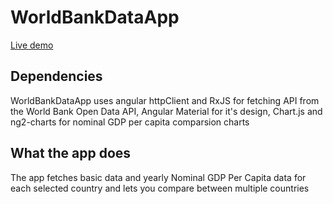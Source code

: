 # WorldBankDataApp

[Live demo](https://world-bank-data-app.herokuapp.com/generalData)
## Dependencies

WorldBankDataApp uses angular httpClient and RxJS for fetching API from the World Bank Open Data API, Angular Material for it's design, Chart.js and ng2-charts for nominal GDP per capita comparsion charts

## What the app does

The app fetches basic data and yearly Nominal GDP Per Capita data for each selected country and lets you compare between multiple countries 
